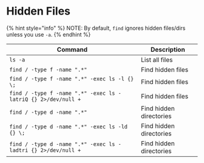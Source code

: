 # Hidden Files

{% hint style="info" %}
NOTE: By default, `find` ignores hidden files/dirs unless you use `-a`.
{% endhint %}

| Command                                                       | Description             |
| ------------------------------------------------------------- | ----------------------- |
| `ls -a`                                                       | List all files          |
| `find / -type f -name ".*"`                                   | Find hidden files       |
| `find / -type f -name ".*" -exec ls -l {} \;`                 | Find hidden files       |
| `find / -type f -name ".*" -exec ls -latriQ {} 2>/dev/null +` | Find hidden files       |
| `find / -type d -name ".*"`                                   | Find hidden directories |
| `find / -type d -name ".*" -exec ls -ld {} \;`                | Find hidden directories |
| `find / -type d -name ".*" -exec ls -ladtri {} 2>/dev/null +` | Find hidden directories |
